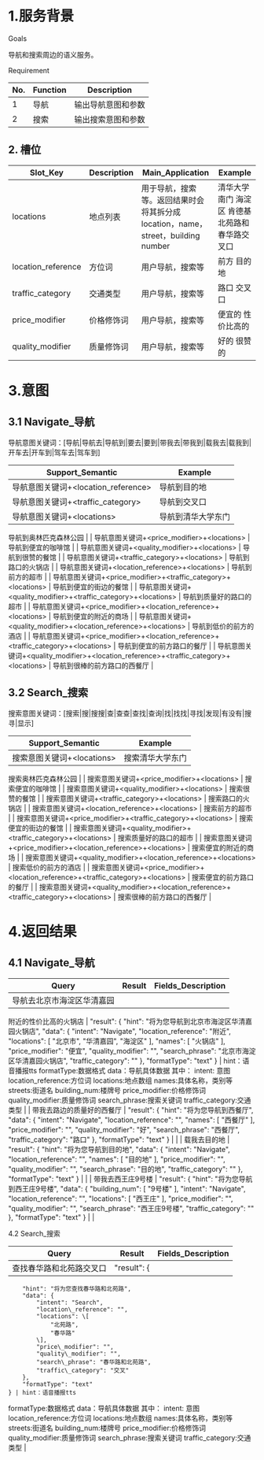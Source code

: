 # 1.服务背景

Goals

导航和搜索周边的语义服务。

Requirement

| No. | Function | Description |
| --- | --- | --- |
| 1 | 导航 | 输出导航意图和参数 |
| 2 | 搜索 | 输出搜索意图和参数 |

## 2. 槽位

| Slot_Key | Description | Main_Application | Example |
| --- | --- | --- | --- |
| locations | 地点列表 | 用于导航，搜索等。返回结果时会将其拆分成location，name，street，building number | 清华大学南门 海淀区 肯德基 北苑路和春华路交叉口 |
| location_reference | 方位词 | 用户导航，搜索等 | 前方 目的地 |
| traffic_category | 交通类型 | 用户导航，搜索等 | 路口 交叉口 |
| price_modifier | 价格修饰词 | 用户导航，搜索等 | 便宜的 性价比高的 |
| quality_modifier | 质量修饰词 | 用户导航，搜索等 | 好的 很赞的 |

# 3.意图

## 3.1 Navigate\_导航

导航意图关键词：\[导航\|导航去\|导航到\|要去\|要到\|带我去\|带我到\|载我去\|载我到\|开车去\|开车到\|驾车去\|驾车到\]

| **Support\_Semantic** | **Example** |
| --- | --- |
| 导航意图关键词+&lt;location\_reference&gt; | 导航到目的地 |
| 导航意图关键词+&lt;traffic\_category&gt; | 导航到交叉口 |
| 导航意图关键词+&lt;locations&gt; | 导航到清华大学东门 |

导航到奥林匹克森林公园 \|
\| 导航意图关键词+&lt;price\_modifier&gt;+&lt;locations&gt; \| 导航到便宜的咖啡馆 \|
\| 导航意图关键词+&lt;quality\_modifier&gt;+&lt;locations&gt; \| 导航到很赞的餐馆 \|
\| 导航意图关键词+&lt;traffic\_category&gt;+&lt;locations&gt; \| 导航到路口的火锅店 \|
\| 导航意图关键词+&lt;location\_reference&gt;+&lt;locations&gt; \| 导航到前方的超市 \|
\| 导航意图关键词+&lt;price\_modifier&gt;+&lt;traffic\_category&gt;+&lt;locations&gt; \| 导航到便宜的街边的餐馆 \|
\| 导航意图关键词+&lt;quality\_modifier&gt;+&lt;traffic\_category&gt;+&lt;locations&gt; \| 导航到质量好的路口的超市 \|
\| 导航意图关键词+&lt;price\_modifier&gt;+&lt;location\_reference&gt;+&lt;locations&gt; \| 导航到便宜的附近的商场 \|
\| 导航意图关键词+&lt;quality\_modifier&gt;+&lt;location\_reference&gt;+&lt;locations&gt; \| 导航到低价的前方的酒店 \|
\| 导航意图关键词+&lt;price\_modifier&gt;+&lt;location\_reference&gt;+&lt;traffic\_category&gt;+&lt;locations&gt; \| 导航到便宜的前方路口的餐厅 \|
\| 导航意图关键词+&lt;quality\_modifier&gt;+&lt;location\_reference&gt;+&lt;traffic\_category&gt;+&lt;locations&gt; \| 导航到很棒的前方路口的西餐厅 \|

## 3.2 Search\_搜索

搜索意图关键词：\[搜索\|搜\|搜搜\|查\|查查\|查找\|查询\|找\|找找\|寻找\|发现\|有没有\|搜寻\|显示\]

| **Support\_Semantic** | **Example** |
| --- | --- |
| 搜索意图关键词+&lt;locations&gt; | 搜索清华大学东门 |

搜索奥林匹克森林公园 \|
\| 搜索意图关键词+&lt;price\_modifier&gt;+&lt;locations&gt; \| 搜索便宜的咖啡馆 \|
\| 搜索意图关键词+&lt;quality\_modifier&gt;+&lt;locations&gt; \| 搜索很赞的餐馆 \|
\| 搜索意图关键词+&lt;traffic\_category&gt;+&lt;locations&gt; \| 搜索路口的火锅店 \|
\| 搜索意图关键词+&lt;location\_reference&gt;+&lt;locations&gt; \| 搜索前方的超市 \|
\| 搜索意图关键词+&lt;price\_modifier&gt;+&lt;traffic\_category&gt;+&lt;locations&gt; \| 搜索便宜的街边的餐馆 \|
\| 搜索意图关键词+&lt;quality\_modifier&gt;+&lt;traffic\_category&gt;+&lt;locations&gt; \| 搜索质量好的路口的超市 \|
\| 搜索意图关键词+&lt;price\_modifier&gt;+&lt;location\_reference&gt;+&lt;locations&gt; \| 搜索便宜的附近的商场 \|
\| 搜索意图关键词+&lt;quality\_modifier&gt;+&lt;location\_reference&gt;+&lt;locations&gt; \| 搜索低价的前方的酒店 \|
\| 搜索意图关键词+&lt;price\_modifier&gt;+&lt;location\_reference&gt;+&lt;traffic\_category&gt;+&lt;locations&gt; \| 搜索便宜的前方路口的餐厅 \|
\| 搜索意图关键词+&lt;quality\_modifier&gt;+&lt;location\_reference&gt;+&lt;traffic\_category&gt;+&lt;locations&gt; \| 搜索很棒的前方路口的西餐厅 \|

# 4.返回结果

## 4.1 Navigate\_导航

| **Query** | **Result** | **Fields\_Description** |
| --- | --- | --- |
| 导航去北京市海淀区华清嘉园 |

附近的性价比高的火锅店 \| "result": {
        "hint": "将为您导航到北京市海淀区华清嘉园火锅店",
        "data": {
            "intent": "Navigate",
            "location\_reference": "附近",
            "locations": \[
                "北京市",
                "华清嘉园",
                "海淀区"
            \],
            "names": \[
                "火锅店"
            \],
            "price\_modifier": "便宜",
            "quality\_modifier": "",
            "search\_phrase": "北京市海淀区华清嘉园火锅店",
            "traffic\_category": ""
        },
        "formatType": "text"
    } \| hint：语音播报tts
formatType:数据格式
data：导航具体数据
其中：
intent: 意图
location\_reference:方位词
locations:地点数组
names:具体名称，类别等
streets:街道名
building\_num:楼牌号
price\_modifier:价格修饰词
quality\_modifier:质量修饰词
search\_phrase:搜索关键词
traffic\_category:交通类型 \|
\| 带我去路边的质量好的西餐厅 \| "result": {
        "hint": "将为您导航到西餐厅",
        "data": {
            "intent": "Navigate",
            "location\_reference": "",
            "names": \[
                "西餐厅"
            \],
            "price\_modifier": "",
            "quality\_modifier": "好",
            "search\_phrase": "西餐厅",
            "traffic\_category": "路口"
        },
        "formatType": "text"
    } \|  \|
\| 载我去目的地 \| "result": {
        "hint": "将为您导航到目的地",
        "data": {
            "intent": "Navigate",
            "location\_reference": "",
            "names": \[
                "目的地"
            \],
            "price\_modifier": "",
            "quality\_modifier": "",
            "search\_phrase": "目的地",
            "traffic\_category": ""
        },
        "formatType": "text"
    } \|  \|
\| 带我去西王庄9号楼 \| "result": {
        "hint": "将为您导航到西王庄9号楼",
        "data": {
            "building\_num": \[
                "9号楼"
            \],
            "intent": "Navigate",
            "location\_reference": "",
            "locations": \[
                "西王庄"
            \],
            "price\_modifier": "",
            "quality\_modifier": "",
            "search\_phrase": "西王庄9号楼",
            "traffic\_category": ""
        },
        "formatType": "text"
    } \|  \|

4.2 Search\_搜索

| **Query** | **Result** | **Fields\_Description** |
| --- | --- | --- |
| 查找春华路和北苑路交叉口 | "result": { |

```
    "hint": "将为您查找春华路和北苑路",
    "data": {
        "intent": "Search",
        "location\_reference": "",
        "locations": \[
            "北苑路",
            "春华路"
        \],
        "price\_modifier": "",
        "quality\_modifier": "",
        "search\_phrase": "春华路和北苑路",
        "traffic\_category": "交叉"
    },
    "formatType": "text"
} | hint：语音播报tts
```

formatType:数据格式
data：导航具体数据
其中：
intent: 意图
location\_reference:方位词
locations:地点数组
names:具体名称，类别等
streets:街道名
building\_num:楼牌号
price\_modifier:价格修饰词
quality\_modifier:质量修饰词
search\_phrase:搜索关键词
traffic\_category:交通类型 \|

